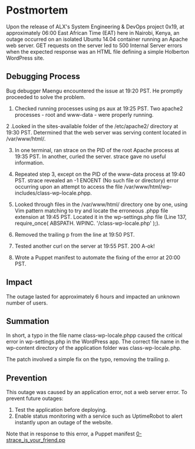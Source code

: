 # Postmortem 




Upon the release of ALX's System Engineering & DevOps project 0x19, at approximately 06:00 East African Time (EAT) here in Nairobi, Kenya, an outage occurred on an isolated Ubuntu 14.04 container running an Apache web server. GET requests on the server led to 500 Internal Server errors when the expected response was an HTML file defining a simple Holberton WordPress site.

## Debugging Process

Bug debugger Maengu encountered the issue at 19:20 PST. He promptly proceeded to solve the problem.

 1. Checked running processes using ps aux at 19:25 PST. Two apache2 processes - root and www-data - were properly running.

 2 .Looked in the sites-available folder of the /etc/apache2/ directory at 19:30 PST. Determined that the web server was serving content located in /var/www/html/.

 3. In one terminal, ran strace on the PID of the root Apache process at 19:35 PST. In another, curled the server. strace gave no useful information.

 4. Repeated step 3, except on the PID of the www-data process at 19:40 PST. strace revealed an -1 ENOENT (No such file or directory) error occurring upon an attempt to access the file /var/www/html/wp-includes/class-wp-locale.phpp.

 5. Looked through files in the /var/www/html/ directory one by one, using Vim pattern matching to try and locate the erroneous .phpp file extension at 19:45 PST. Located it in the wp-settings.php file (Line 137, require_once( ABSPATH. WPINC. '/class-wp-locale.php' );).

 6. Removed the trailing p from the line at 19:50 PST.

 7. Tested another curl on the server at 19:55 PST. 200 A-ok!

 8. Wrote a Puppet manifest to automate the fixing of the error at 20:00 PST.

## Impact 

The outage lasted for approximately 6 hours and impacted an unknown number of users.

## Summation

In short, a typo in the file name class-wp-locale.phpp caused the critical error in wp-settings.php in the WordPress app. The correct file name in the wp-content directory of the application folder was class-wp-locale.php.

The patch involved a simple fix on the typo, removing the trailing p.


## Prevention

This outage was caused by an application error, not a web server error. To prevent future outages:

 1. Test the application before deploying.
 2. Enable status monitoring with a service such as UptimeRobot to alert instantly upon an outage of the website.

Note that in response to this error, a Puppet manifest [0-strace_is_your_friend.pp](https://github.com/bensonmogambi/alx-system_engineering-devops/blob/main/0x17-web_stack_debugging_3/0-strace_is_your_friend)
